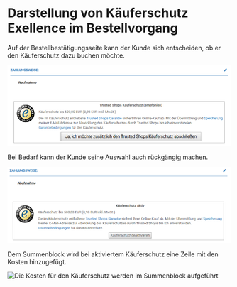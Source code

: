 # Darstellung von Käuferschutz Exellence im Bestellvorgang 

Auf der Bestellbestätigungsseite kann der Kunde sich entscheiden, ob er den Käuferschutz dazu buchen möchte.

![](Bilder/trusted_shops/excellence01.png "Anzeige zum Käuferschutz auf der Bestellbestätigungsseite")

Bei Bedarf kann der Kunde seine Auswahl auch rückgängig machen.

![](Bilder/trusted_shops/excellence02.png "aktivierter Käuferschutz auf der Bestellbestätigungsseite")

Dem Summenblock wird bei aktiviertem Käuferschutz eine Zeile mit den Kosten hinzugefügt.

![](Bilder/trusted_shops/excellence03.png "Die Kosten für den Käuferschutz werden im Summenblock
      aufgeführt")



